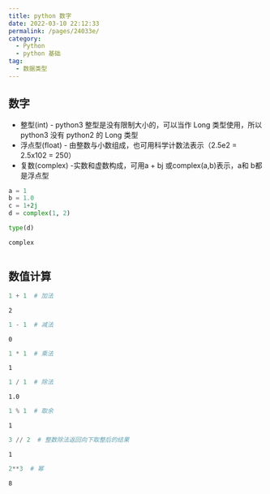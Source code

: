 ```yaml
---
title: python 数字
date: 2022-03-10 22:12:33
permalink: /pages/24033e/
category:
  - Python
  - python 基础
tag:
  - 数据类型
---
```

## 数字

- 整型(int) - python3 整型是没有限制大小的，可以当作 Long 类型使用，所以 python3 没有 python2 的 Long 类型
- 浮点型(float) - 由整数与小数组成，也可用科学计数法表示（2.5e2 = 2.5x102 = 250）
- 复数(complex) -实数和虚数构成，可用a + bj 或complex(a,b)表示，a和 b都是浮点型


```python
a = 1
b = 1.0
c = 1+2j
d = complex(1, 2)

type(d)
```




    complex




```python

```

## 数值计算


```python
1 + 1  # 加法
```




    2




```python
1 - 1  # 减法
```




    0




```python
1 * 1  # 乘法
```




    1




```python
1 / 1  # 除法
```




    1.0




```python
1 % 1  # 取余
```




    1




```python
3 // 2  # 整数除法返回向下取整后的结果
```




    1




```python
2**3  # 幂
```




    8




```python

```
